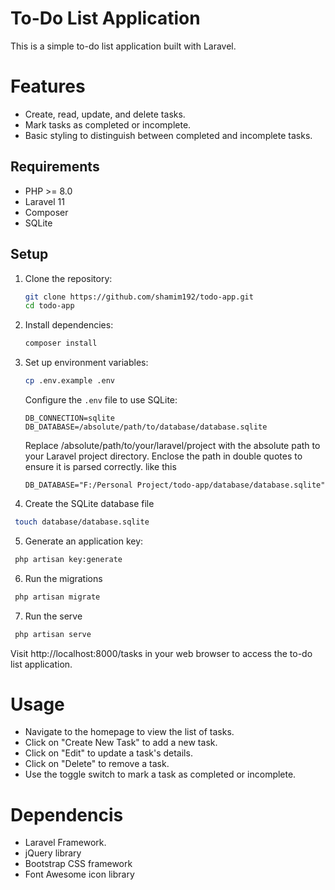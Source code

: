 # To-Do List Application

This is a simple to-do list application built with Laravel.

# Features
- Create, read, update, and delete tasks.
- Mark tasks as completed or incomplete.
- Basic styling to distinguish between completed and incomplete tasks.

## Requirements

- PHP >= 8.0
- Laravel 11
- Composer
- SQLite

## Setup

1. Clone the repository:
   ```bash
   git clone https://github.com/shamim192/todo-app.git
   cd todo-app
   ```

2. Install dependencies:
   ```bash
   composer install
   ```

3. Set up environment variables:
   ```bash
   cp .env.example .env
   ```

   Configure the `.env` file to use SQLite:
   ```dotenv
   DB_CONNECTION=sqlite
   DB_DATABASE=/absolute/path/to/database/database.sqlite
   ```

   Replace /absolute/path/to/your/laravel/project with the absolute path to your Laravel project directory.
   Enclose the path in double quotes to ensure it is parsed correctly. like this 
   ```dotenv
   DB_DATABASE="F:/Personal Project/todo-app/database/database.sqlite"
   ```

4. Create the SQLite database file
 ```bash
  touch database/database.sqlite
   ```
5. Generate an application key:
 ```bash
  php artisan key:generate
   ```
6. Run the migrations
 ```bash
  php artisan migrate
   ```
7. Run the serve
 ```bash
  php artisan serve
   ```

   Visit http://localhost:8000/tasks in your web browser to access the to-do list application.

# Usage

- Navigate to the homepage to view the list of tasks.
- Click on "Create New Task" to add a new task.
- Click on "Edit" to update a task's details.
- Click on "Delete" to remove a task.
- Use the toggle switch to mark a task as completed or incomplete.

# Dependencis

- Laravel Framework.
- jQuery library
- Bootstrap CSS framework
- Font Awesome icon library